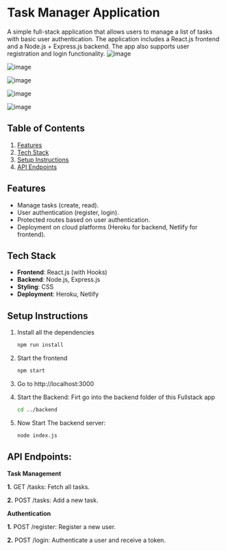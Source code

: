 # Task Manager Application

A simple full-stack application that allows users to manage a list of tasks with basic user authentication. The application includes a React.js frontend and a Node.js + Express.js backend. The app also supports user registration and login functionality.
![image](https://github.com/user-attachments/assets/cf31b4c8-f639-438a-8c4f-b33eee394ee7)

![image](https://github.com/user-attachments/assets/b8254f9e-182b-4c2a-8521-db6597a34efa)

![image](https://github.com/user-attachments/assets/acdc6c8b-2b46-42c4-adb3-f62696ad9f64)

![image](https://github.com/user-attachments/assets/89b8344e-39f0-4b9a-9592-fb696683fdc7)

![image](https://github.com/user-attachments/assets/2dc96969-de9a-4c3c-8b66-e9f5f03863c4)





## Table of Contents

1. [Features](#features)
2. [Tech Stack](#tech-stack)
3. [Setup Instructions](#setup-instructions)
4. [API Endpoints](#api-endpoints)
## Features

- Manage tasks (create, read).
- User authentication (register, login).
- Protected routes based on user authentication.
- Deployment on cloud platforms (Heroku for backend, Netlify for frontend).

## Tech Stack

- **Frontend**: React.js (with Hooks)
- **Backend**: Node.js, Express.js
- **Styling**: CSS
- **Deployment**: Heroku, Netlify

## Setup Instructions
1. Install all the dependencies

   ```sh
   npm run install
   ```

2. Start the frontend

   ```sh
   npm start
   ```
   
3. Go to http://localhost:3000

4. Start the Backend: Firt go into the backend folder of this Fullstack app
    ```sh
   cd ../backend
   ```
5. Now Start The backend server:
   ```sh
   node index.js
   ```

## API Endpoints:

**Task Management**

**1.** GET /tasks: Fetch all tasks.

**2.** POST /tasks: Add a new task.


**Authentication**

**1.** POST /register: Register a new user.

**2.** POST /login: Authenticate a user and receive a token.